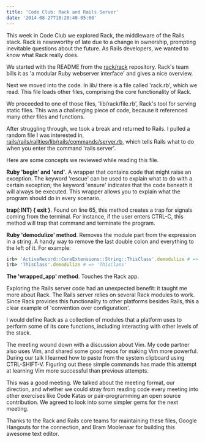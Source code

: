 ```yaml
---
title: 'Code Club: Rack and Rails Server'
date: '2014-08-27T18:20:40-05:00'
---
```


This week in Code Club we explored Rack, the middleware of the Rails stack.  Rack is newsworthy of late due to a change in ownership, prompting inevitable questions about the future.  As Rails developers, we wanted to know what Rack really does.

We started with the README from the <a href='https://github.com/rack/rack'>rack/rack</a> repository.  Rack's team bills it as 'a modular Ruby webserver interface' and gives a nice overview.

Next we moved into the code.  In lib/ there is a file called 'rack.rb', which we read.  This file loads other files, comprising the core functionality of Rack.

We proceeded to one of those files, 'lib/rack/file.rb', Rack's tool for serving static files.  This was a challenging piece of code, because it referenced many other files and functions.

After struggling through, we took a break and returned to Rails.  I pulled a random file I was interested in, <a href='https://github.com/rails/rails/blob/4-1-stable/railties/lib/rails/commands/server.rb'>rails/rails/railties/lib/rails/commands/server.rb</a>, which tells Rails what to do when you enter the command 'rails server'.

Here are some concepts we reviewed while reading this file.

<strong>Ruby 'begin' and 'end'</strong>.  A wrapper that contains code that might raise an exception.  The keyword 'rescue' can be used to explain what to do with a certain exception; the keyword 'ensure' indicates that the code beneath it will always be executed.  This wrapper allows you to explain what the program should do in every scenario.

<strong>trap(:INT) { exit }</strong>.  Found on line 65, this method creates a trap for signals coming from the terminal.  For instance, if the user enters CTRL-C, this method will trap that command and terminate the program.

<strong>Ruby 'demodulize' method</strong>.  Removes the module part from the expression in a string.  A handy way to remove the last double colon and everything to the left of it.  For example:

```ruby
irb> 'ActiveRecord::CoreExtensions::String::ThisClass'.demodulize # => 'ThisClass'
irb> 'ThisClass'.demodulize # => 'ThisClass'
```

<strong>The 'wrapped_app' method</strong>.  Touches the Rack app.

Exploring the Rails server code had an unexpected benefit: it taught me more about Rack.  The Rails server relies on several Rack modules to work.  Since Rack provides this functionality to other platforms besides Rails, this a clear example of 'convention over configuration'.

I would define Rack as a collection of modules that a platform uses to perform some of its core functions, including interacting with other levels of the stack.

The meeting wound down with a discussion about Vim.  My code partner also uses Vim, and shared some good repos for making Vim more powerful.  During our talk I learned how to paste from the system clipboard using CTRL-SHIFT-V.  Figuring out these simple commands has made this attempt at learning Vim more successful than previous attempts.

This was a good meeting.  We talked about the meeting format, our direction, and whether we could stray from reading code every meeting into other exercises like Code Katas or pair-programming an open source contribution.  We agreed to look into some simpler gems for the next meeting.

Thanks to the Rack and Rails core teams for maintaining these files, Google Hangouts for the connection, and Bram Moolenaar for building this awesome text editor.